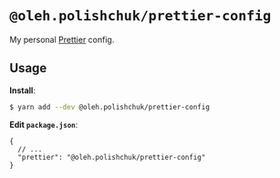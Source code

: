# `@oleh.polishchuk/prettier-config`

My personal [Prettier](https://prettier.io) config.

## Usage

**Install**:

```bash
$ yarn add --dev @oleh.polishchuk/prettier-config
```

**Edit `package.json`**:

```jsonc
{
  // ...
  "prettier": "@oleh.polishchuk/prettier-config"
}
```
